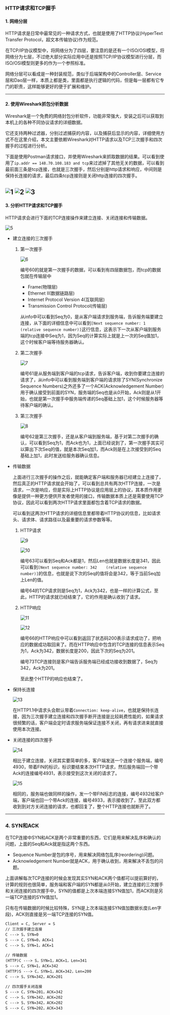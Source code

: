 ### HTTP请求和TCP握手

#### 1. 网络分层
HTTP请求是日常中最常见的一种请求方式，也就是使用了HTTP协议(HyperText Transfer Protocol，超文本传输协议)作为规范。

在TCP/IP协议模型中，将网络分为了四层，要注意的是还有一个ISO/OSI模型，将网络分为七层，不过绝大部分实际应用中还是按照TCP/IP协议模型进行分层，而ISO/OSI模型则更多的作为一个参照标准。

网络分层可以看成是一种封装规范，类似于后端架构中的Controller层、Service层和Dao层一样，本质上都是类，里面都是执行逻辑的代码，但是每一层都有它专门的职责，这样能够更好的便于扩展和维护。

---

#### 2. 使用Wireshark抓包分析数据
Wireshark是一个免费的网络封包分析软件，功能非常强大，安装之后可以获取到本机上的各种不同协议请求的详细数据。

它还支持两种过滤器，分别过滤捕获的内容，以及捕获后显示的内容，详细使用方式不在这里介绍，本文主要依赖Wireshark对HTTP请求以及TCP三次握手和四次握手的过程进行分析。

下面是使用Postman请求接口，并使用Wireshark来抓取数据的结果。可以看到使用了```ip.addr == 148.70.108.183 and tcp```来过滤掉了其他无关的数据，可以看到最前面三条是tcp连接，也就是三次握手，然后分别是http请求和响应，中间则是保持长连接的请求，最后四条tcp连接则是关闭http连接的四次握手。

![1](https://github.com/nemolpsky/Note/raw/master/file/http/image1/1.png)
![2](https://github.com/nemolpsky/Note/raw/master/file/http//image1/2.png)
![3](https://github.com/nemolpsky/Note/raw/master/file/http//image1/3.png)
---


#### 3. 分析HTTP请求和TCP握手

HTTP请求会进行下面的TCP连接操作来建立连接、关闭连接和传输数据。

![5](https://github.com/nemolpsky/Note/raw/master/file/http//image1/5.png)

- 建立连接的三次握手
  
  1. 第一次握手

      ![6](https://github.com/nemolpsky/Note/raw/master/file/http//image1/6.png)
   
      编号60的就是第一次握手的数据，可以看到有四层数据包，而tcp的数据包就在传输层中
      - Frame(物理层)
      - Ethernet II(数据链路层)
      - Internet Protocol Version 4(互联网层)
      - Transmission Control Protocol(传输层)

      从info中可以看到Seq为0，是从客户端请求到服务端，告诉服务端要建立连接，从下面的详细信息中可以看到```[Next sequence number: 1    (relative sequence number)]```这行信息，这表示下一次从客户端到服务端的tcp连接中Seq为1，因为Seq的计算实际上就是上一次的Seq值加1，这个时候客户端等待服务器确认。

    2. 第二次握手

       ![7](https://github.com/nemolpsky/Note/raw/master/file/http//image1/7.png)    

       编号61是从服务端到客户端的tcp请求，告诉客户端，收到你要建立连接的请求了，从info中可以看到服务端到客户端的请求除了SYN(Synchronize Sequence Numbers)之外还多了一个ACK(Acknowledgement Number)用于确认接受到前面的SYN，服务端的Seq也是从0开始，Ack则是从1开始，也就是第一次握手中服务端传递的Seq基础上加1，这个时候服务器等待客户端的确认。

    3. 第三次握手

        ![8](https://github.com/nemolpsky/Note/raw/master/file/http//image1/8.png)

        编号62是第三次握手，还是从客户端到服务端，基于对第二次握手的确认，可以看到Seq为1，而Ack也为1，上面已经说到了，第一次握手其实可以算出下次Seq的值，就是本次Seq加1，而Ack则是在上次接受到的Seq基础上加1，此时发送给服务器确认信息。

- 传输数据

   上面进行三次握手的操作之后，就能确定客户端和服务器已经建立上连接了，然后真正的HTTP请求就会开始了，可以看到总共有两次HTTP连接，一次是请求，一次是响应，但是实际上HTTP协议是应用层上的协议，其本质作用更像是提供一种更方便供开发者使用的接口，传输数据本质上还是需要使用TCP协议，因此可以看到两次HTTP请求里面都包含着TCP请求的数据。

   可以看到这两次HTTP请求的详细信息里都带着HTTP协议的信息，比如请求头、请求体、请求路径以及最重要的请求参数等等。

   1. HTTP请求

      ![9](https://github.com/nemolpsky/Note/raw/master/file/http//image1/9.png)

      ![10](https://github.com/nemolpsky/Note/raw/master/file/http//image1/10.png)    

      编号63可以看到Seq和Ack都是1，然后Len也就是数据长度是341，因此可以看到```[Next sequence number: 342    (relative sequence number)]```的信息，也就是说下次的Seq的值将会是342，等于当前Seq加上Len的值。

      编号64的TCP请求则是Seq为1，Ack为342，也是一样的计算公式，至此，HTTP的请求就已经结束了，它的作用是确认收到了请求。

   2. HTTP响应

      ![11](https://github.com/nemolpsky/Note/raw/master/file/http//image1/11.png)

      ![12](https://github.com/nemolpsky/Note/raw/master/file/http//image1/12.png)    

      编号66的HTTP响应中可以看到返回了状态码200表示请求成功了，把响应的数据成功取回来了。而在HTTP响应中包含的TCP连接的信息表示Seq为1，Ack为342，数据长度是200，因此下次的Seq为201。

      编号73TCP连接则是客户端告诉服务端已经成功接收到数据了，Seq为342，Ack为201。

      至此整个HTTP的响应也结束了。

- 保持长连接

   ![13](https://github.com/nemolpsky/Note/raw/master/file/http//image1/13.png) 

   在HTTP1.1中请求头会默认带着```Connection: keep-alive```，也就是保持长连接，因为三次握手建立连接和四次握手断开连接是比较耗费性能的，如果请求很频繁的话，客户端会定时请求服务端保证连接不关闭，再有请求进来就直接使用本次连接。


- 关闭连接的四次握手

  ![14](https://github.com/nemolpsky/Note/raw/master/file/http//image1/14.png) 

  相比于建立连接，关闭其实要简单的多，客户端发送一个连接个服务端，编号4930，带着FIN的标识，标识要结束本次HTTP请求，然后服务端回一个带Ack的连接编号4931，表示接受到这次关闭的请求了。

  ![15](https://github.com/nemolpsky/Note/raw/master/file/http//image1/15.png) 

  相同的，服务端也做同样的操作，发一个带FIN标志的连接，编号4932给客户端，客户端也回一个带Ack的连接，编号4933，表示接收到了，至此双方都收到到对方关闭连接的请求，也都回复了，整个HTTP连接也就断开了。

---


### 4. SYN和ACK

在TCP连接中SYN和ACK是两个非常重要的东西，它们是用来解决乱序和确认的问题，上面的Seq和Ack就是指这两个东西。

- Sequence Number是包的序号，用来解决网络包乱序(reordering)问题。
- Acknowledgement Number就是ACK，用于确认收到，用来解决不丢包的问题。

上面讲解每次TCP连接的时候会发现其实SYN和ACK两个值都可以提前算好的，计算的规则也很简单，服务端和客户端的SYN都是从0开始，建立连接的三次握手和关闭连接的四次握手中，SYN的值都是上次本端连接SYN值加1，而ACK则是另一端TCP连接的SYN值加1。

只有在传输数据的时候比较特殊，SYN是上次本端连接SYN值加数据长度(Len字段)，ACK则直接是另一端TCP连接的SYN值。


```
Client = C, Server = S
// 三次握手建立连接
C ---> S，SYN=0
S ---> C，SYN=0，ACK=1
C ---> S，SYN=1，ACK=1

// 传输数据
(HTTP)C ---> S，SYN=1，ACK=1，Len=341
S ---> C，SYN=1，ACK=342
(HTTP)S ---> C，SYN=1，ACK=342，Len=200
C ---> S，SYN=342，ACK=201

// 四次握手关闭连接
S ---> C，SYN=201，ACK=342
C ---> S，SYN=342，ACK=202
C ---> S，SYN=342，ACK=202
S ---> C，SYN=202，ACK=343
```


